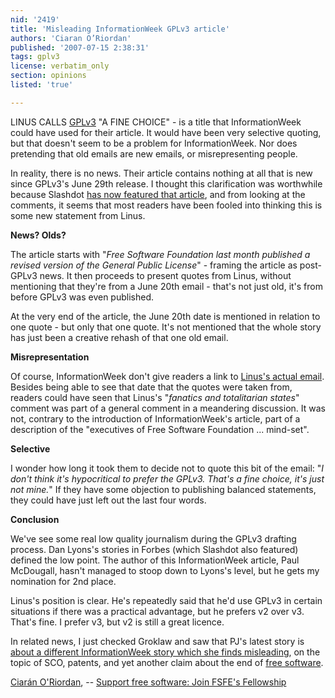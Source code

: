 ```yaml
---
nid: '2419'
title: 'Misleading InformationWeek GPLv3 article'
authors: 'Ciaran O’Riordan'
published: '2007-07-15 2:38:31'
tags: gplv3
license: verbatim_only
section: opinions
listed: 'true'

---
```

  LINUS CALLS [GPLv3](http://fsfeurope.org/projects/gplv3/)  "A FINE CHOICE" - is a title that InformationWeek could  have used for their article.  It would have been very selective  quoting, but that doesn't seem to be a problem for InformationWeek.  Nor does pretending that old emails are new emails, or  misrepresenting people.

  In reality, there is no news.  Their article contains nothing at all  that is new since GPLv3's June 29th release.  I thought this  clarification was worthwhile because  Slashdot [has  now featured that article](http://linux.slashdot.org/article.pl?sid=07/07/13/2123235), and from looking at the comments, it  seems that most readers have been fooled into thinking this is some  new statement from Linus.

**News? Olds?**

  The article starts with "_Free Software Foundation last month  published a revised version of the General Public License_"  - framing the article as post-GPLv3 news.  It then proceeds to  present quotes from Linus, without mentioning that they're from a  June 20th email - that's not just old, it's from before GPLv3 was  even published.

  At the very end of the article, the June 20th date is mentioned in  relation to one quote - but only that one quote.  It's not mentioned  that the whole story has just been a creative rehash of that one old  email.

**Misrepresentation**

  Of course, InformationWeek don't give readers a link  to [Linus's actual  email](http://lkml.org/lkml/2007/6/20/223).  Besides being able to see that date that the quotes were  taken from, readers could have seen that Linus's "_fanatics  and totalitarian states_" comment was part of a general  comment in a meandering discussion.  It was not, contrary to the  introduction of InformationWeek's article, part of a description of  the "executives of Free Software Foundation ... mind-set".

**Selective**

  I wonder how long it took them to decide not to quote this bit of  the email: "_I don't think it's hypocritical to prefer the  GPLv3. That's a fine choice, it's just not *mine*._" If they  have some objection to publishing balanced statements, they could  have just left out the last four words.

**Conclusion**

  We've see some real low quality journalism during the GPLv3 drafting  process.  Dan Lyons's stories in Forbes (which Slashdot also  featured) defined the low point.  The author of this InformationWeek  article, Paul McDougall, hasn't managed to stoop down to Lyons's  level, but he gets my nomination for 2nd place.

  Linus's position is clear.  He's repeatedly said that he'd use GPLv3  in certain situations if there was a practical advantage, but he  prefers v2 over v3.  That's fine.  I prefer v3, but v2 is still a  great licence.

  In related news, I just checked Groklaw and saw that PJ's latest  story is  [about  a different InformationWeek story which she finds misleading](http://www.groklaw.net/article.php?story=20070713192403106), on  the topic of SCO, patents, and yet another claim about the end  of [free  software](http://fsfeurope.org/documents/freesoftware).

[Ciarán O'Riordan](http://ciaran.compsoc.com/),  -- [Support free software: Join FSFE's    Fellowship](http://fsfe.org/join)

